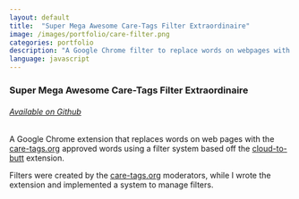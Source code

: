 ```yaml
---
layout: default
title:  "Super Mega Awesome Care-Tags Filter Extraordinaire"
image: /images/portfolio/care-filter.png
categories: portfolio
description: "A Google Chrome filter to replace words on webpages with \"better\" replacements."
language: javascript
---
```

### Super Mega Awesome Care-Tags Filter Extraordinaire

###### [Available on Github](https://github.com/rbonick/care-filter)

A Google Chrome extension that replaces words on web pages with the [care-tags.org](http://care-tags.org) approved
words using a filter system based off the [cloud-to-butt](https://github.com/panicsteve/cloud-to-butt) extension.

Filters were created by the [care-tags.org](http://care-tags.org) moderators, while I wrote the extension and
implemented a system to manage filters.